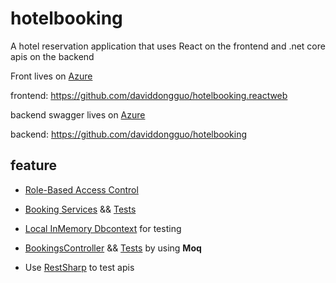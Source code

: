# hotelbooking

A hotel reservation application that uses React on the frontend and .net core apis on the backend

Front lives on [Azure](https://proud-stone-0f1f1d00f.azurestaticapps.net/)

frontend: <https://github.com/daviddongguo/hotelbooking.reactweb>

backend swagger lives on [Azure](https://davidwuhotelbooking.azurewebsites.net/swagger/index.html)

backend: <https://github.com/daviddongguo/hotelbooking>

## feature

- [Role-Based Access Control](https://github.com/daviddongguo/hotelbooking/tree/feature-api/david.hotelbooking.domain/Entities/RBAC)

- [Booking Services](https://github.com/daviddongguo/hotelbooking/blob/feature-api/david.hotelbooking.domain/Services/BookingService.cs) && [Tests](https://github.com/daviddongguo/hotelbooking/blob/feature-api/david.hotelbooking.UnitTests/Services/LocalDbBookingServiceTest.cs)

- [Local InMemory Dbcontext](https://github.com/daviddongguo/hotelbooking/blob/feature-api/david.hotelbooking.UnitTests/Services/LocalInMemoryDbContextFactory.cs) for testing

- [BookingsController](https://github.com/daviddongguo/hotelbooking/blob/feature-api/david.hotelbooking.api/Controllers/BookingsController.cs) && [Tests](https://github.com/daviddongguo/hotelbooking/blob/feature-api/david.hotelbooking.UnitTests/Controllers/BookingControllerTests.cs) by using **Moq**

- Use [RestSharp](https://github.com/daviddongguo/hotelbooking/blob/feature-api/david.hotelbooking.localapitests/LocalApiRemoteDbTests.cs) to test apis
